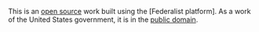 This is an [open source] work built using the [Federalist platform]. As a work of the United States government,
it is in the [public domain][license].

[Federalist]:https://federalist.18f.gov/
[open source]: https://github.com/us-federal-sbst/SBST-NSTC
[license]: https://github.com/us-federal-sbst/SBST-NSTC/blob/master/LICENSE
